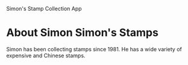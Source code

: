 Simon's Stamp Collection App


# About Simon Simon's Stamps

Simon has been collecting stamps since 1981. He has a wide variety of expensive and Chinese stamps.
